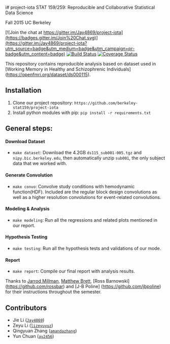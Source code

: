 i# project-iota
STAT 159/259: Reproducible and Collaborative Statistical Data Science

Fall 2015 UC Berkeley


[![Join the chat at https://gitter.im/Jay4869/project-iota](https://badges.gitter.im/Join%20Chat.svg)](https://gitter.im/Jay4869/project-iota?utm_source=badge&utm_medium=badge&utm_campaign=pr-badge&utm_content=badge)
[![Build Status](https://travis-ci.org/berkeley-stat159/project-iota.svg?branch=master)](https://travis-ci.org/berkeley-stat159/project-iota?branch=master)
[![Coverage Status](https://coveralls.io/repos/berkeley-stat159/project-iota/badge.svg?branch=master)](https://coveralls.io/r/berkeley-stat159/project-iota?branch=master)

This repository contains reproducible analysis based on dataset used in [Working Memory in Healthy and Schizophrenic Individuals] (https://openfmri.org/dataset/ds000115).

## Installation
1. Clone our project repository: `https://github.com/berkeley-stat159/project-iota`
2. Install python modules with pip: `pip install -r requirements.txt`

## General steps:
#### Download Dataset
- `make dataset`: Download the 4.2GB `ds115_sub001-005.tgz` and `nipy.bic.berkeley.edu`, then automatically unzip `sub001`, the only subject data that we worked with.

#### Generate Convolution
- `make convo`: Convolve study conditions with hemodynamic function(HDF). Included are the regular block design convolutions as well as a higher resolution convolutions for event-related convolutions.

#### Modeling & Analysis
- `make modeling`: Run all the regressions and related plots mentioned in our report. 

#### Hypothesis Testing
- `make testing`: Run all the hypothesis tests and validations of our mode.

#### Report
- `make report`: Compile our final report with analysis results.


Thanks to [Jarrod Millman](https://github.com/jarrodmillman), [Matthew Brett](https://github.com/matthew-brett), [Ross Barnowski] (https://github.com/rossbar) and [J-B Poline] (https://github.com/jbpoline) for their instructions throughout the semester.


## Contributors

- Jie Li ([`Jay4869`](https://github.com/Jay4869))
- Zeyu Li ([`lizeyuyuz`](https://github.com/lizeyuyuz))
- Qingyuan Zhang ([`amandazhang`](https://github.com/amandazhang))
- Yun Chuan ([`ay2456`](https://github.com/ay2456))
